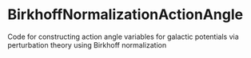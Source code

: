 # BirkhoffNormalizationActionAngle
Code for constructing action angle variables for galactic potentials via perturbation theory using Birkhoff normalization 
